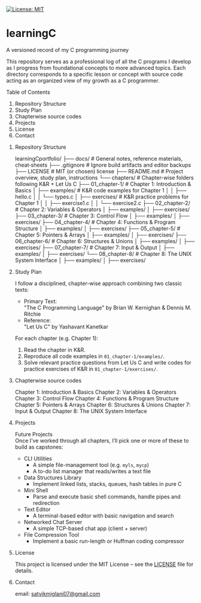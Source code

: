 [![License: MIT](https://img.shields.io/badge/License-MIT-yellow.svg)](LICENSE)

# learningC

A versioned record of my C programming journey

This repository serves as a professional log of all the C programs I develop as I progress from foundational concepts to more advanced topics. Each directory corresponds to a specific lesson or concept with source code acting as an organized view of my growth as a C programmer.

Table of Contents  
1. Repository Structure
2. Study Plan
3. Chapterwise source codes 
4. Projects 
5. License  
6. Contact

1) Repository Structure
   
    learningCportfolio/
    ├── docs/ # General notes, reference materials, cheat‐sheets
    ├── .gitignore # Ignore build artifacts and editor backups
    ├── LICENSE # MIT (or chosen) license
    ├── README.md # Project overview, study plan, instructions
    └── chapters/ # Chapter-wise folders following K&R + Let Us C
    ├── 01_chapter-1/ # Chapter 1: Introduction & Basics
    │ ├── examples/ # K&R code examples for Chapter 1
    │ │ ├── hello.c
    │ │ └── types.c
    │ ├── exercises/ # K&R practice problems for Chapter 1
    │ │ ├── exercise1.c
    │ │ └── exercise2.c
    ├── 02_chapter-2/ # Chapter 2: Variables & Operators
    │ ├── examples/
    │ ├── exercises/
    ├── 03_chapter-3/ # Chapter 3: Control Flow
    │ ├── examples/
    │ ├── exercises/
    ├── 04_chapter-4/ # Chapter 4: Functions & Program Structure
    │ ├── examples/
    │ ├── exercises/
    ├── 05_chapter-5/ # Chapter 5: Pointers & Arrays
    │ ├── examples/
    │ ├── exercises/
    ├── 06_chapter-6/ # Chapter 6: Structures & Unions
    │ ├── examples/
    │ ├── exercises/
    ├── 07_chapter-7/ # Chapter 7: Input & Output
    │ ├── examples/
    │ ├── exercises/
    └── 08_chapter-8/ # Chapter 8: The UNIX System Interface
    │ ├── examples/
    │ ├── exercises/

   
2) Study Plan
   
    I follow a disciplined, chapter-wise approach combining two classic texts:
    
    - Primary Text:  
      "The C Programming Language" by Brian W. Kernighan & Dennis M. Ritchie  
    - Reference:  
      "Let Us C" by Yashavant Kanetkar
    
    For each chapter (e.g. Chapter 1):  
    1. Read the chapter in K&R.  
    2. Reproduce all code examples in `01_chapter-1/examples/`.  
    3. Solve relevant practice questions from Let Us C and write codes for practice exercises of K&R in `01_chapter-1/exercises/`.

3) Chapterwise source codes
   
    Chapter 1: Introduction & Basics
    Chapter 2: Variables & Operators
    Chapter 3: Control Flow
    Chapter 4: Functions & Program Structure
    Chapter 5: Pointers & Arrays
    Chapter 6: Structures & Unions
    Chapter 7: Input & Output
    Chapter 8: The UNIX System Interface

4) Projects

    Future Projects  
        Once I’ve worked through all chapters, I’ll pick one or more of these to build as capstones:
    
    - CLI Utilities  
      - A simple file-management tool (e.g. `myls`, `mycp`)  
      - A to-do list manager that reads/writes a text file  
    - Data Structures Library  
      - Implement linked lists, stacks, queues, hash tables in pure C  
    - Mini Shell
      - Parse and execute basic shell commands, handle pipes and redirection  
    - Text Editor  
      - A terminal-based editor with basic navigation and search  
    - Networked Chat Server  
      - A simple TCP-based chat app (client + server)  
    - File Compression Tool  
      - Implement a basic run-length or Huffman coding compressor  

5) License

    This project is licensed under the MIT License – see the [LICENSE](LICENSE) file for details.

6) Contact

     email: satvikmiglani07@gmail.com
    





